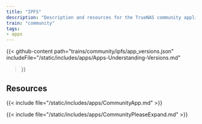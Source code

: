 ```yaml
---
title: "IPFS"
description: "Description and resources for the TrueNAS community application called IPFS."
train: "community"
tags:
- apps
---
```


{{< github-content 
    path="trains/community/ipfs/app_versions.json"
	includeFile="/static/includes/apps/Apps-Understanding-Versions.md"
>}}

## Resources

{{< include file="/static/includes/apps/CommunityApp.md" >}}

{{< include file="/static/includes/apps/CommunityPleaseExpand.md" >}}

<!--
<div class="docs-sections">

{{< doc-card title="<appname> Deployments" link="/resources/"
descr="How to deploy and configure the <appname> app." >}}

</div>
-->

